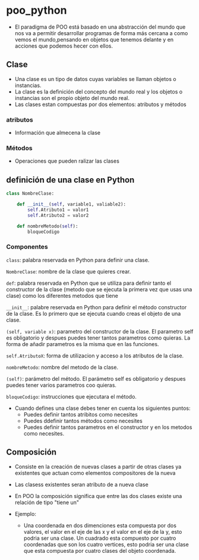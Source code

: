 # poo_python

- El paradigma de POO está basado en una abstracción del mundo que nos va a permitir desarrollar programas de forma más cercana a como vemos el mundo,pensando en objetos que tenemos delante y en acciones que podemos hecer con ellos.

## Clase

- Una clase es un tipo de datos cuyas variables se llaman objetos o instancias.
- La clase es la definición del concepto del mundo real y los objetos o instancias son el propio objeto del mundo real.
- Las clases estan compuestas por dos elementos: atributos y métodos

### atributos

- Información que almecena la clase

### Métodos

- Operaciones que pueden ralizar las clases

## definición de una clase en Python
```Python
class NombreClase:

    def __init__(self, variable1, valiable2):
        self.Atributo1 = valor1
        self.Atributo2 = valor2

    def nombreMetodo(self):
        bloqueCodigo
```

### Componentes

```class```: palabra reservada en Python para definir una clase.

```NombreClase```: nombre de la clase que quieres crear.

```def```: palabra reservada en Python que se utiliza para definir tanto el constructor de la clase (metodo que se ejecuta la primera vez que usas una clase) como los diferentes metodos que tiene

```__init__```: palabre reservada en Python para definir el método constructor de la clase. Es lo primero que se ejecuta cuando creas el objeto de una clase.

```(self, variable x)```: parametro del constructor de la clase. El parametro self es obligatorio y despues puedes tener tantos parametros como quieras. La forma de añadir parametros es la misma que en las funciones.

```self.AtributoX```: forma de utilizacion y acceso a los atributos de la clase.

```nombreMetodo```: nombre del metodo de la clase.

```(self)```: parámetro del método. El parámetro self es obligatorio y despues puedes tener varios parametros coo quieras.

```bloqueCodigo```: instrucciones que ejecutara el método.

- Cuando defines una clase debes tener en cuenta los siguientes puntos:
    - Puedes definir tantos atribitos como necesites
    - Puedes ddefinir tantos métodos como necesites
    - Puedes definir tantos parametros en el constructor y en los metodos como necesites.

## Composición

- Consiste en la creación de nuevas clases a partir de otras clases ya existentes que actuan como elementos compositores de la nueva

- Las clasess existentes seran atributo de a nueva clase

- En POO la composición significa que entre las dos clases existe una relación de tipo "tiene un"

- Ejemplo:
    - Una coordenada en dos dimenciones esta compuesta por dos valores, el valor en el eje de las x y el valor en el eje de la y, esto podria ser una clase. Un cuadrado esta compuesto por cuatro coordenadas que son los cuatro vertices, esto podria ser una clase que esta compuesta por cuatro clases del objeto coordenada.
